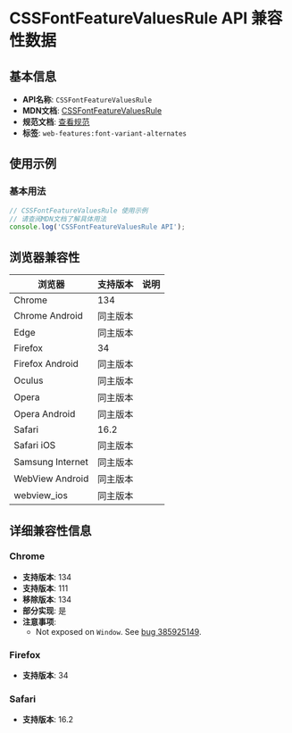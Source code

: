 # CSSFontFeatureValuesRule API 兼容性数据

## 基本信息

- **API名称**: `CSSFontFeatureValuesRule`
- **MDN文档**: [CSSFontFeatureValuesRule](https://developer.mozilla.org/docs/Web/API/CSSFontFeatureValuesRule)
- **规范文档**: [查看规范](https://drafts.csswg.org/css-fonts/#cssfontfeaturevaluesrule)
- **标签**: `web-features:font-variant-alternates`

## 使用示例

### 基本用法

```javascript
// CSSFontFeatureValuesRule 使用示例
// 请查阅MDN文档了解具体用法
console.log('CSSFontFeatureValuesRule API');
```

## 浏览器兼容性

| 浏览器 | 支持版本 | 说明 |
|--------|----------|------|
| Chrome | 134 |  |
| Chrome Android | 同主版本 |  |
| Edge | 同主版本 |  |
| Firefox | 34 |  |
| Firefox Android | 同主版本 |  |
| Oculus | 同主版本 |  |
| Opera | 同主版本 |  |
| Opera Android | 同主版本 |  |
| Safari | 16.2 |  |
| Safari iOS | 同主版本 |  |
| Samsung Internet | 同主版本 |  |
| WebView Android | 同主版本 |  |
| webview_ios | 同主版本 |  |

## 详细兼容性信息

### Chrome

- **支持版本**: 134
- **支持版本**: 111
- **移除版本**: 134
- **部分实现**: 是
- **注意事项**:
  - Not exposed on `Window`. See [bug 385925149](https://crbug.com/385925149).

### Firefox

- **支持版本**: 34

### Safari

- **支持版本**: 16.2

